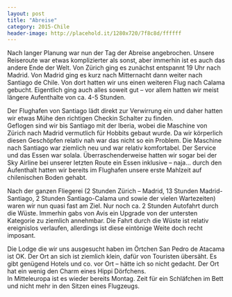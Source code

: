 ```yaml
---
layout: post
title: "Abreise"
category: 2015-Chile
header-image: http://placehold.it/1280x720/7f8c8d/ffffff
---
```


Nach langer Planung war nun der Tag der Abreise angebrochen. Unsere Reiseroute war etwas komplizierter als sonst, aber immerhin ist es auch das andere Ende der Welt. Von Zürich ging es zunächst entspannt 19 Uhr nach Madrid. Von Madrid ging es kurz nach Mitternacht dann weiter nach Santiago de Chile. Von dort hatten wir uns einen weiteren Flug nach Calama gebucht. Eigentlich ging auch alles soweit gut – vor allem hatten wir meist längere Aufenthalte von ca. 4-5 Stunden. 

Der Flughafen von Santiago lädt direkt zur Verwirrung ein und daher hatten wir etwas Mühe den richtigen Checkin Schalter zu finden.  
Geflogen sind wir bis Santiago mit der Iberia, wobei die Maschine von Zürich nach Madrid vermutlich für Hobbits gebaut wurde. Da wir körperlich diesen Geschöpfen relativ nah war das nicht so ein Problem. Die Maschine nach Santiago war ziemlich neu und war relativ komfortabel. Der Service und das Essen war solala. Überraschenderweise hatten wir sogar bei der Sky Airline bei unserer letzten Route ein Essen inklusive – naja… durch den Aufenthalt hatten wir bereits im Flughafen unsere erste Mahlzeit auf chilenischen Boden gehabt.  

Nach der ganzen Fliegerei (2 Stunden Zürich – Madrid, 13 Stunden Madrid-Santiago, 2 Stunden Santiago-Calama und sowie der vielen Wartezeiten) waren wir nun quasi fast am Ziel. Nur noch ca. 2 Stunden Autofahrt durch die Wüste. Immerhin gabs von Avis ein Upgrade von der untersten Kategorie zu ziemlich annehmbar. Die Fahrt durch die Wüste ist relativ ereignislos verlaufen, allerdings ist diese eintönige Weite doch recht imposant. 

Die Lodge die wir uns ausgesucht haben im Örtchen San Pedro de Atacama ist OK. Der Ort an sich ist ziemlich klein, dafür von Touristen übersäht. Es gibt genügend Hotels und co. vor Ort – hätte ich so nicht gedacht. Der Ort hat ein wenig den Charm eines Hippi Dörfchens.  
In Mitteleuropa ist es wieder bereits Montag. Zeit für ein Schläfchen im Bett und nicht mehr in den Sitzen eines Flugzeugs.